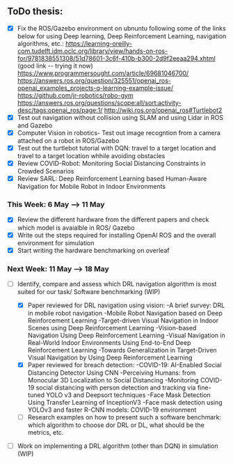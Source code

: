 ## ToDo thesis:
- [x] Fix the ROS/Gazebo environment on ubnuntu following some of the links below for using Deep learning, Deep Reinforcement Learning, navigation algorithms, etc.:
https://learning-oreilly-com.tudelft.idm.oclc.org/library/view/hands-on-ros-for/9781838551308/51d78601-3c6f-410b-b300-2d9f2eeaa294.xhtml (good link -- trying it now)
https://www.programmersought.com/article/69681046700/
https://answers.ros.org/question/325551/openai_ros-openai_examples_projects-q-learning-example-issue/
https://github.com/jr-robotics/robo-gym
https://answers.ros.org/questions/scope:all/sort:activity-desc/tags:openai_ros/page:1/
http://wiki.ros.org/openai_ros#Turtlebot2
- [x] Test out navigation without collision using SLAM and using Lidar in ROS and Gazebo
- [x] Computer Vision in robotics- Test out image recogntion from a camera attached on a robot in ROS/Gazebo
- [X] Test out the turtlebot tutorial with DQN: travel to a target location and travel to a target location whhile avoiding obstacles
- [X] Review COVID-Robot: Monitoring Social Distancing Constraints in Crowded Scenarios
- [X] Review SARL: Deep Reinforcement Learning based Human-Aware Navigation for Mobile Robot in Indoor Environments

### This Week: 6 May --> 11 May
- [X] Review the different hardware from the different papers and check which model is avaialble in ROS/ Gazebo 
- [X] Write out the steps required for installing OpenAI ROS and the overall environment for simulation
- [X] Start writing the hardware benchmarking on overleaf

### Next Week: 11 May --> 18 May
- [ ] Identify, compare and assess which DRL navigation algorithm is most suited for our task/ Software benchmarking (WIP)
  - [X] Paper reviewed for DRL navigation using vision:
    -A brief survey: DRL in mobile robot navigation
    -Mobile Robot Navigation based on Deep Reinforcement Learning
    -Target-driven Visual Navigation in Indoor Scenes using Deep Reinforcement Learning
    -Vision-based Navigation Using Deep Reinforcement Learning
    -Visual Navigation in Real-World Indoor Environments Using End-to-End Deep Reinforcement Learning
    -Towards Generalization in Target-Driven Visual Navigation by Using Deep Reinforcement Learning
  - [X] Paper reviewed for breach detection:
     -COVID-19: AI-Enabled Social Distancing Detector Using CNN
     -Perceiving Humans: from Monocular 3D Localization to Social Distancing
     -Monitoring COVID-19 social distancing with person detection and tracking via fine-tuned YOLO v3 and Deepsort techniques
     -Face Mask Detection Using Transfer Learning of InceptionV3
     -Face mask detection using YOLOv3 and faster R-CNN models: COVID-19 environment
   - [ ] Research examples on how to present such a software benchmark: which algorithm to choose dor DRL or DL, what should be the metrics, etc. 
- [ ] Work on implementing a DRL algorithm (other than DQN) in simulation (WIP)

